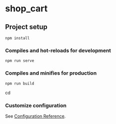 # shop_cart

## Project setup
```
npm install
```

### Compiles and hot-reloads for development
```
npm run serve
```

### Compiles and minifies for production
```
npm run build
```

cd
### Customize configuration
See [Configuration Reference](https://cli.vuejs.org/config/).
